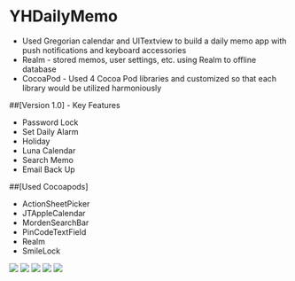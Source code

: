 # YHDailyMemo

- Used Gregorian calendar and UITextview to build a daily memo app with push notifications and keyboard accessories
- Realm - stored memos, user settings, etc. using Realm to offline database
- CocoaPod - Used 4 Cocoa Pod libraries and customized so that each library would be utilized harmoniously


##[Version 1.0] - Key Features
 - Password Lock
 - Set Daily Alarm
 - Holiday
 - Luna Calendar
 - Search Memo
 - Email Back Up

##[Used Cocoapods]
 - ActionSheetPicker
 - JTAppleCalendar
 - MordenSearchBar
 - PinCodeTextField
 - Realm
 - SmileLock

![](/YHdailymemo.001.jpg)
![](/YHdailymemo.002.jpg)
![](/YHdailymemo.003.jpg)
![](/YHdailymemo.004.jpg)
![](/YHdailymemo.005.jpg)


